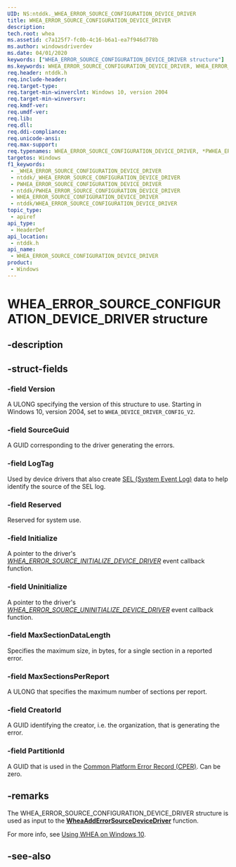 ```yaml
---
UID: NS:ntddk._WHEA_ERROR_SOURCE_CONFIGURATION_DEVICE_DRIVER
title: WHEA_ERROR_SOURCE_CONFIGURATION_DEVICE_DRIVER
description: 
tech.root: whea
ms.assetid: c7a125f7-fc0b-4c16-b6a1-ea7f946d778b
ms.author: windowsdriverdev
ms.date: 04/01/2020
keywords: ["WHEA_ERROR_SOURCE_CONFIGURATION_DEVICE_DRIVER structure"]
ms.keywords: WHEA_ERROR_SOURCE_CONFIGURATION_DEVICE_DRIVER, WHEA_ERROR_SOURCE_CONFIGURATION_DEVICE_DRIVER, *PWHEA_ERROR_SOURCE_CONFIGURATION_DEVICE_DRIVER,
req.header: ntddk.h
req.include-header: 
req.target-type: 
req.target-min-winverclnt: Windows 10, version 2004
req.target-min-winversvr: 
req.kmdf-ver: 
req.umdf-ver: 
req.lib: 
req.dll: 
req.ddi-compliance: 
req.unicode-ansi: 
req.max-support: 
req.typenames: WHEA_ERROR_SOURCE_CONFIGURATION_DEVICE_DRIVER, *PWHEA_ERROR_SOURCE_CONFIGURATION_DEVICE_DRIVER
targetos: Windows
f1_keywords:
 - _WHEA_ERROR_SOURCE_CONFIGURATION_DEVICE_DRIVER
 - ntddk/_WHEA_ERROR_SOURCE_CONFIGURATION_DEVICE_DRIVER
 - PWHEA_ERROR_SOURCE_CONFIGURATION_DEVICE_DRIVER
 - ntddk/PWHEA_ERROR_SOURCE_CONFIGURATION_DEVICE_DRIVER
 - WHEA_ERROR_SOURCE_CONFIGURATION_DEVICE_DRIVER
 - ntddk/WHEA_ERROR_SOURCE_CONFIGURATION_DEVICE_DRIVER
topic_type:
 - apiref
api_type:
 - HeaderDef
api_location:
 - ntddk.h
api_name:
 - WHEA_ERROR_SOURCE_CONFIGURATION_DEVICE_DRIVER
product:
 - Windows
---
```


# WHEA_ERROR_SOURCE_CONFIGURATION_DEVICE_DRIVER structure


## -description

## -struct-fields

### -field Version

A ULONG specifying the version of this structure to use. Starting in Windows 10, version 2004, set to `WHEA_DEVICE_DRIVER_CONFIG_V2`.

### -field SourceGuid

A GUID corresponding to the driver generating the errors.

### -field LogTag

Used by device drivers that also create [SEL (System Event Log)](https://docs.microsoft.com/windows-hardware/drivers/whea/querying-the-system-event-log-for-hardware-error-events) data to help identify the source of the SEL log.

### -field Reserved

Reserved for system use.

### -field Initialize

A pointer to the driver's [*WHEA_ERROR_SOURCE_INITIALIZE_DEVICE_DRIVER*](nc-ntddk-_whea_error_source_initialize_device_driver.md) event callback function.

### -field Uninitialize

A pointer to the driver's [*WHEA_ERROR_SOURCE_UNINITIALIZE_DEVICE_DRIVER*](nc-ntddk-_whea_error_source_uninitialize_device_driver.md) event callback function.

### -field MaxSectionDataLength

Specifies the maximum size, in bytes, for a single section in a reported error.

### -field MaxSectionsPerReport

A ULONG that specifies the maximum number of sections per report.

### -field CreatorId

A GUID identifying the creator, i.e. the organization, that is generating the error.

### -field PartitionId

A GUID that is used in the [Common Platform Error Record (CPER)](https://docs.microsoft.com/windows-hardware/drivers/whea/error-records). Can be zero.

## -remarks

The WHEA_ERROR_SOURCE_CONFIGURATION_DEVICE_DRIVER structure is used as input to the [**WheaAddErrorSourceDeviceDriver**](nf-ntddk-wheaadderrorsourcedevicedriver.md) function.

For more info, see [Using WHEA on Windows 10](/windows-hardware/drivers/whea/using-whea-on-windows-10).

## -see-also

